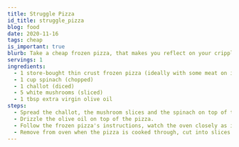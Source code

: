 ```yaml
---
title: Struggle Pizza
id_title: struggle_pizza
blog: food
date: 2020-11-16
tags: cheap
is_important: true
blurb: Take a cheap frozen pizza, that makes you reflect on your crippling depression caused by living in a world where megacorporations rule and people suffer, and turn it into a decent frozen pizza.
servings: 1
ingredients:
  - 1 store-bought thin crust frozen pizza (ideally with some meat on it)
  - 1 cup spinach (chopped)
  - 1 challot (diced)
  - 5 white mushrooms (sliced)
  - 1 tbsp extra virgin olive oil
steps:
  - Spread the challot, the mushroom slices and the spinach on top of the frozen pizza evenly, in that order.
  - Drizzle the olive oil on top of the pizza.
  - Follow the frozen pizza's instructions, watch the oven closely as it's cooking in case you need to take it out early or keep it in a little longer due to the extra toppings.
  - Remove from oven when the pizza is cooked through, cut into slices and serve.
---
```


